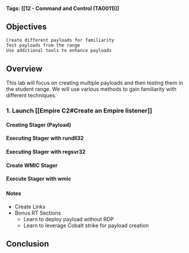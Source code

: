 #### Tags: [[12 - Command and Control (TA0011)]]

## Objectives

    Create different payloads for familiarity
    Test payloads from the range
    Use additional tools to enhance payloads
## Overview
This lab will focus on creating multiple payloads and then testing them in the student range. We will use various methods to gain familiarity with different techniques.

### 1. Launch [[Empire C2#Create an Empire listener]]

#### Creating Stager (Payload)

#### Executing Stager with rundll32

#### Executing Stager with regsvr32

#### Create WMIC Stager

#### Execute Stager with wmic
###


###


###


###


#### Notes
- Create Links
- Bonus RT Sections 
	- Learn to deploy payload without RDP 
	- Learn to leverage Cobalt strike for payload creation

## Conclusion

